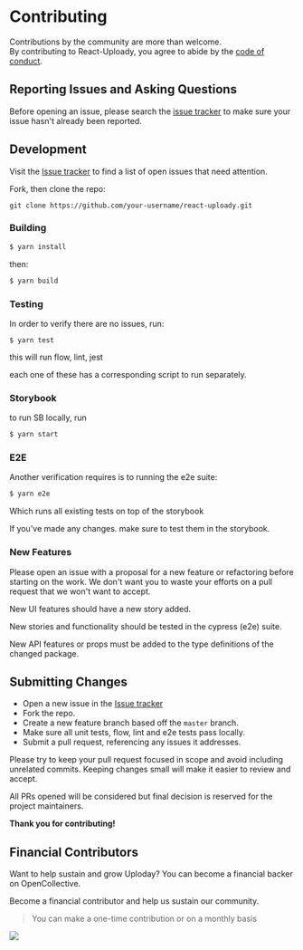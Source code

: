 # Contributing

Contributions by the community are more than welcome.  
By contributing to React-Uploady, you agree to abide by the [code of conduct](CODE_OF_CONDUCT.md).

## Reporting Issues and Asking Questions

Before opening an issue, please search the [issue tracker][tracker] to make sure your issue hasn't already been reported.

## Development

Visit the [Issue tracker][tracker] to find a list of open issues that need attention.

Fork, then clone the repo:
```
git clone https://github.com/your-username/react-uploady.git
```

### Building

```bash
$ yarn install
```
then:

```bash
$ yarn build
```

### Testing

In order to verify there are no issues, run:
```
$ yarn test 
```

this will run flow, lint, jest 

each one of these has a corresponding script to run separately.

### Storybook

to run SB locally, run 

```bash
$ yarn start 
```

### E2E

Another verification requires is to running the e2e suite:

```bash
$ yarn e2e 
```

Which runs all existing tests on top of the storybook 

If you've made any changes. make sure to test them in the storybook.

### New Features

Please open an issue with a proposal for a new feature or refactoring before starting on the work. 
We don't want you to waste your efforts on a pull request that we won't want to accept.

New UI features should have a new story added.

New stories and functionality should be tested in the cypress (e2e) suite.  

New API features or props must be added to the type definitions of the changed package.

## Submitting Changes

* Open a new issue in the [Issue tracker][tracker]
* Fork the repo.
* Create a new feature branch based off the `master` branch.
* Make sure all unit tests, flow, lint and e2e tests pass locally.
* Submit a pull request, referencing any issues it addresses.

Please try to keep your pull request focused in scope and avoid including unrelated commits.
Keeping changes small will make it easier to review and accept.

All PRs opened will be considered but final decision is reserved for the project maintainers.  

**Thank you for contributing!**

[tracker]: https://github.com/rpldy/react-uploady/issues

## Financial Contributors

Want to help sustain and grow Uploday? You can become a financial backer on OpenCollective.

Become a financial contributor and help us sustain our community.

> You can make a one-time contribution or on a monthly basis

<a href="https://opencollective.com/react-uploady" target="_blank"><img src="https://images.opencollective.com/static/images/become_backer.svg"></a>
